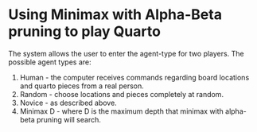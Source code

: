 Using Minimax with Alpha-Beta pruning to play Quarto
============
The system allows the user to enter the agent-type for two players. 
The possible agent types are:
1. Human - the computer receives commands regarding board locations and quarto pieces from a real person.
2. Random - choose locations and pieces completely at random.
3. Novice - as described above.
4. Minimax D - where D is the maximum depth that minimax with alpha-beta pruning will search.
